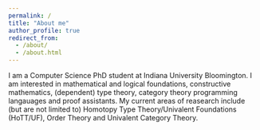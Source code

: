 ```yaml
---
permalink: /
title: "About me"
author_profile: true
redirect_from: 
  - /about/
  - /about.html
---
```


I am a Computer Science PhD student at Indiana University Bloomington. I am interested in mathematical and logical foundations, constructive mathematics, (dependent) type theory, category theory programming langauages and proof assistants. My current areas of reasearch include (but are not limited to) Homotopy Type Theory/Univalent Foundations (HoTT/UF), Order Theory and Univalent Category Theory. 
